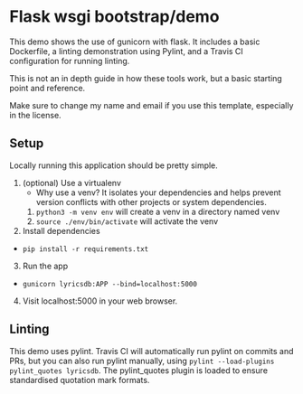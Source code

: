 # Flask wsgi bootstrap/demo

This demo shows the use of gunicorn with flask.
It includes a basic Dockerfile, a linting demonstration using Pylint, and a Travis CI configuration for running linting.

This is not an in depth guide in how these tools work, but a basic starting point and reference.

Make sure to change my name and email if you use this template, especially in the license.


## Setup
Locally running this application should be pretty simple.

1. (optional) Use a virtualenv
   * Why use a venv? It isolates your dependencies and helps prevent version conflicts with other projects or system dependencies.
   1. `python3 -m venv env` will create a venv in a directory named venv
   2. `source ./env/bin/activate` will activate the venv
2. Install dependencies
  * `pip install -r requirements.txt`
3. Run the app
  * `gunicorn lyricsdb:APP --bind=localhost:5000`
4. Visit localhost:5000 in your web browser.

## Linting
This demo uses pylint.
Travis CI will automatically run pylint on commits and PRs, but you can also run pylint manually, using `pylint --load-plugins pylint_quotes lyricsdb`.
The pylint_quotes plugin is loaded to ensure standardised quotation mark formats.
